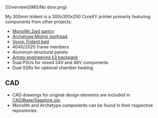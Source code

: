 
![Overview](IMG/No door.png)

My 300mm trident is a 300x300x250 CoreXY printer primarily featuring components from other projects:

* [Monolith 2wd gantry](https://github.com/CloakedWayne/Monolith_Gantry_V2-VT)
* [Archetype Mjolnir toolhead](https://github.com/Armchair-Heavy-Industries/Archetype)
* [Voron Trident bed](https://github.com/VoronDesign/Voron-Trident)
* 4040/2020 frame members
* Aluminum structural panels
* [Annex engineering k3 backpack](https://github.com/Annex-Engineering/Gasherbrum-K3)
* Dual PSUs for mixed 24V and 48V components
* Dual SSRs for optional chamber heating

## CAD

* CAD drawings for original design elements are included in [CAD/Base/Sapphire.zip](CAD/Base/Sapphire.zip).
* Monolith and Archetype components can be found in their respective repositories.
